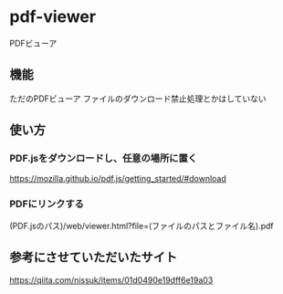 # pdf-viewer
PDFビューア

## 機能
ただのPDFビューア
ファイルのダウンロード禁止処理とかはしていない

## 使い方
### PDF.jsをダウンロードし、任意の場所に置く
https://mozilla.github.io/pdf.js/getting_started/#download

### PDFにリンクする
(PDF.jsのパス)/web/viewer.html?file=(ファイルのパスとファイル名).pdf

## 参考にさせていただいたサイト
https://qiita.com/nissuk/items/01d0490e19dff6e19a03
